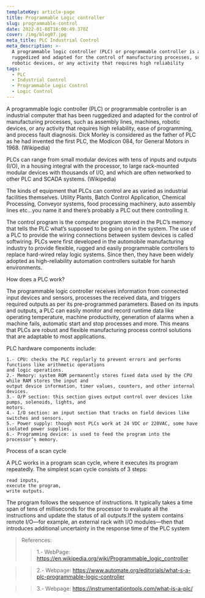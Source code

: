 ```yaml
---
templateKey: article-page
title: Programmable Logic controller
slug: programmable-control
date: 2022-01-08T16:00:49.370Z
cover: /img/blog07.jpg
meta_title: PLC Industrial Control
meta_description: >-
  A programmable logic controller (PLC) or programmable controller is an industrial computer that has been 
  ruggedized and adapted for the control of manufacturing processes, such as assembly lines, machines, 
  robotic devices, or any activity that requires high reliability 
tags:
  - PLC
  - Industrial Control
  - Programmable Logic Control
  - Logic Control
---
```


A programmable logic controller (PLC) or programmable controller is an industrial computer that has been 
ruggedized and adapted for the control of manufacturing processes, such as assembly lines, machines, robotic 
devices, or any activity that requires high reliability, ease of programming, and process fault diagnosis. 
Dick Morley is considered as the father of PLC as he had invented the first PLC, the Modicon 084, for 
General Motors in 1968. (Wikipedia)

PLCs can range from small modular devices with tens of inputs and outputs (I/O), in a housing integral with 
the processor, to large rack-mounted modular devices with thousands of I/O, and which are often networked to 
other PLC and SCADA systems. (Wikipedia)

The kinds of equipment that PLCs can control are as varied as industrial facilities themselves. Utility 
Plants, Batch Control Application, Chemical Processing, Conveyor systems, food processing machinery, auto 
assembly lines etc…you name it and there’s probably a PLC out there controlling it.

The control program is the computer program stored in the PLC’s memory that tells the PLC what’s supposed to 
be going on in the system. The use of a PLC to provide the wiring connections between system devices is 
called softwiring. PLCs were first developed in the automobile manufacturing industry to provide flexible, 
rugged and easily programmable controllers to replace hard-wired relay logic systems. Since then, they have 
been widely adopted as high-reliability automation controllers suitable for harsh environments. 

How does a PLC work?

The programmable logic controller receives information from connected input devices and sensors, processes 
the received data, and triggers required outputs as per its pre-programmed parameters. Based on its inputs 
and outputs, a PLC can easily monitor and record runtime data like operating temperature, machine 
productivity, generation of alarms when a machine fails, automatic start and stop processes and more. This 
means that PLCs are robust and flexible manufacturing process control solutions that are adaptable to most 
applications.

PLC hardware components include:

    1.- CPU: checks the PLC regularly to prevent errors and performs functions like arithmetic operations 
    and logic operations.
    2.- Memory: system ROM permanently stores fixed data used by the CPU while RAM stores the input and 
    output device information, timer values, counters, and other internal devices.
    3.- O/P section: this section gives output control over devices like pumps, solenoids, lights, and 
    motors.
    4.- I/O section: an input section that tracks on field devices like switches and sensors.
    5.- Power supply: though most PLCs work at 24 VDC or 220VAC, some have isolated power supplies.
    6.- Programming device: is used to feed the program into the processor’s memory.

Process of a scan cycle

A PLC works in a program scan cycle, where it executes its program repeatedly. The simplest scan cycle 
consists of 3 steps:

    read inputs,
    execute the program,
    write outputs.

The program follows the sequence of instructions. It typically takes a time span of tens of milliseconds for 
the processor to evaluate all the instructions and update the status of all outputs.If the system 
contains remote I/O—for example, an external rack with I/O modules—then that introduces additional 
uncertainty in the response time of the PLC system

> References:
>> 1.- WebPage: https://en.wikipedia.org/wiki/Programmable_logic_controller

>> 2.- Webpage: https://www.automate.org/editorials/what-s-a-plc-programmable-logic-controller

>> 3.- Webpage: https://instrumentationtools.com/what-is-a-plc/
